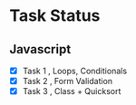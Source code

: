 # Task Status

## Javascript

- [x] Task 1 , Loops, Conditionals
- [x] Task 2 , Form Validation
- [x] Task 3 , Class + Quicksort 
